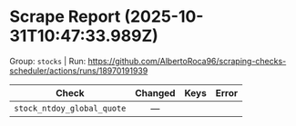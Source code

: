 # Scrape Report (2025-10-31T10:47:33.989Z)

Group: `stocks`  |  Run: https://github.com/AlbertoRoca96/scraping-checks-scheduler/actions/runs/18970191939

| Check | Changed | Keys | Error |
|---|:---:|:--|:--|
| `stock_ntdoy_global_quote` | — |  |  |
